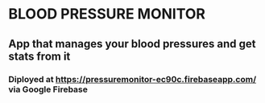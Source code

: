 # BLOOD PRESSURE MONITOR

## App that manages your blood pressures and get stats from it

### Diployed at https://pressuremonitor-ec90c.firebaseapp.com/ via Google Firebase
